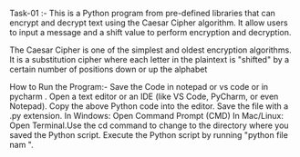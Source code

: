 Task-01 :- 
This is a Python program from pre-defined  libraries that can encrypt and decrypt text using the Caesar Cipher algorithm. It allow users to input a message and a shift value to perform encryption and decryption.

The Caesar Cipher is one of the simplest and oldest encryption algorithms. It is a substitution cipher where each letter in the plaintext is "shifted" by a certain number of positions down or up the alphabet

How to Run the Program:-  Save the Code in notepad or vs code or in pycharm .
Open a text editor or an IDE (like VS Code, PyCharm, or even Notepad).
Copy the above Python code into the editor.
Save the file with a .py extension.
 In Windows: Open Command Prompt (CMD)
In Mac/Linux: Open Terminal.Use the cd command to change to the directory where you saved the Python script.
Execute the Python script by running  "python file nam ".
